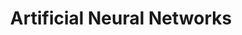 ---
word: "true"

types: "word"

title: "Artificial Neural Networks"

categories: ['']

tags: ['artificial', 'neural', 'networks']

arabic: 'الشبكات العصبية الاصطناعية'

arexps: []

enwords: ['Artificial Neural Networks']

enexps: []

arlexicons: 'ش'

enlexicons: 'A'

authors: ['Ruqayya Roshdy']

translators: ['X']

citations: 'تطبيقات أساسية في المعالجة الآلية للغة العربية'

sources: 'مركز الملك عبدالله بن عبدالعزيز الدولي لخدمة اللغة العربية'

slug: ""
---